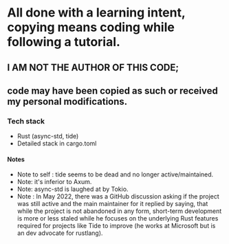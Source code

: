 # All done with a learning intent, copying means coding while following a tutorial.

## I AM NOT THE AUTHOR OF THIS CODE;

## code may have been copied as such or received my personal modifications.

### Tech stack

- Rust (async-std, tide)
- Detailed stack in cargo.toml

#### Notes
- Note to self : tide seems to be dead and no longer active/maintained.
- Note: it's inferior to Axum.
- Note: async-std is laughed at by Tokio.
- Note : In May 2022, there was a GitHub discussion asking if the project was still active and the main maintainer for it replied by saying, that while the project is not abandoned in any form, short-term development is more or less staled while he focuses on the underlying Rust features required for projects like Tide to improve (he works at Microsoft but is an dev advocate for rustlang).
